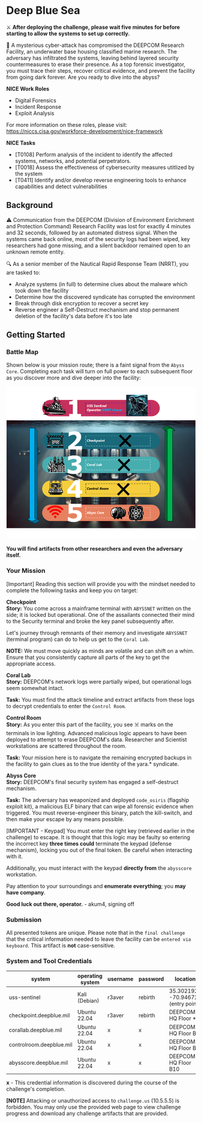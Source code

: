 # Deep Blue Sea

⚔️ **After deploying the challenge, please wait five minutes for before starting to allow the systems to set up correctly.**


🐬 A mysterious cyber-attack has compromised the DEEPCOM Research Facility, an underwater base housing classified marine research. The adversary has infiltrated the systems, leaving behind layered security countermeasures to erase their presence. As a top forensic investigator, you must trace their steps, recover critical evidence, and prevent the facility from going dark forever. Are you ready to dive into the abyss?

**NICE Work Roles**
* Digital Forensics
* Incident Response
* Exploit Analysis

For more information on these roles, please visit: https://niccs.cisa.gov/workforce-development/nice-framework

**NICE Tasks**
* [T0108] Perform analysis of the incident to identify the affected systems, networks, and potential perpetrators.
* [T0018] Assess the effectiveness of cybersecurity measures utitlized by the system
* [T0411] Identify and/or develop reverse engineering tools to enhance capabilities and detect vulnerabilities

## Background
⚠️ Communication from the DEEPCOM (Division of Environment Enrichment and Protection Command) Research Facility was lost for exactly 4 minutes and 32 seconds, followed by an automated distress signal. When the systems came back online, most of the security logs had been wiped, key researchers had gone missing, and a silent backdoor remained open to an unknown remote entity.

🔍 As a senior member of the Nautical Rapid Response Team (NRRT), you are tasked to:
* Analyze systems (in full) to determine clues about the malware which took down the facility
* Determine how the discovered syndicate has corrupted the environment
* Break through disk encryption to recover a secret key
* Reverse engineer a Self-Destruct mechanism and stop permanent deletion of the facility's data before it's too late

## Getting Started

### Battle Map

Shown below is your mission route; there is a faint signal from the `Abyss Core`. Completing each task will turn on full power to each subsequent floor as you discover more and dive deeper into the facility:

![Image of Battle Map](img/c40_battlemap.png)

**You will find artifacts from other researchers and even the adversary itself.**

### Your Mission

[Important] Reading this section will provide you with the mindset needed to complete the following tasks and keep you on target: 

**Checkpoint**  
**Story:** You come across a mainframe terminal with `ABYSSNET` written on the side; it is locked but operational. One of the assailants connected their mind to the Security terminal and broke the key panel subsequently after.   

Let's journey through remnants of their memory and investigate `ABYSSNET` (terminal program) can do to help us get to the `Coral Lab`. 

**NOTE:** We must move quickly as minds are volatile and can shift on a whim. Ensure that you consistently capture all parts of the key to get the appropriate access.  

**Coral Lab**  
**Story:** DEEPCOM's network logs were partially wiped, but operational logs seem somewhat intact.

**Task:** You must find the attack timeline and extract artifacts from these logs to decrypt credentials to enter the `Control Room`.

**Control Room**  
**Story:** As you enter this part of the facility, you see ☠️ marks on the terminals in low lighting. Advanced malicious logic appears to have been deployed to attempt to erase DEEPCOM's data. Researcher and Scientist workstations are scattered throughout the room.

**Task:** Your mission here is to navigate the remaining encrypted backups in the facility to gain clues as to the true identity of the yara.* syndicate.

**Abyss Core**  
**Story:** DEEPCOM's final security system has engaged a self-destruct mechanism.

**Task:** The adversary has weaponized and deployed `code_osiris` (flagship exploit kit), a malicious ELF binary that can wipe all forensic evidence when triggered. You must reverse-engineer this binary, patch the kill-switch, and then make your escape by any means possible.

[IMPORTANT - Keypad] You must enter the right key (retrieved earlier in the challenge) to escape. It is thought that this logic may be faulty so entering the incorrect key **three times could** terminate the keypad (defense mechanism), locking you out of the final token. Be careful when interacting with it.

Additionally, you must interact with the keypad **directly from** the `abysscore` workstation. 

Pay attention to your surroundings and **enumerate everything**; you **may have company**.

**Good luck out there, operator.**
\- akum4, signing off

### Submission

All presented tokens are unique. Please note that in the `final challenge` that the critical information needed to leave the facility can be `entered via keyboard`. This artifact is **not** case-sensitive. 

### System and Tool Credentials

|system | operating system | username|password| location | IP |
|-----------|--------|--------|--------|-----------------|-----------------|
|uss-sentinel | Kali (Debian) |r3aver|rebirth| 35.302192, -70.946726 (entry point) | 10.5.5.7 |
|checkpoint.deepblue.mil | Ubuntu 22.04 | r3aver | rebirth | DEEPCOM HQ Floor *1 | 10.5.5.2 |
|corallab.deepblue.mil | Ubuntu 22.04 | x | x | DEEPCOM HQ Floor B2 | 10.5.5.3 |
|controlroom.deepblue.mil | Ubuntu 22.04 | x | x | DEEPCOM HQ Floor B4 | 10.5.5.4 |
|abysscore.deepblue.mil | Ubuntu 22.04 | x | x | DEEPCOM HQ Floor B10 | 10.5.5.6 |

**x** - This credential information is discovered during the course of the challenge's completion.

**[NOTE]**
Attacking or unauthorized access to `challenge.us` (10.5.5.5) is forbidden. You may only use the provided web page to view challenge progress and download any challenge artifacts that are provided.

